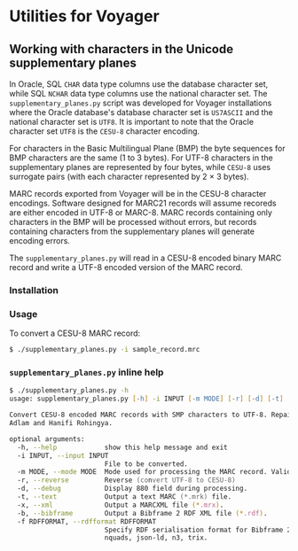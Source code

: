 # Utilities for Voyager

## Working with characters in the Unicode supplementary planes

In Oracle, SQL `CHAR` data type columns use the database character set, while SQL `NCHAR` data type columns use the national character set. The `supplementary_planes.py` script was developed for Voyager installations where the Oracle database's database character set is `US7ASCII` and the national character set is `UTF8`. It is important to note that the Oracle character set `UTF8` is the `CESU-8` character encoding.

For characters in the Basic Multilingual Plane (BMP) the byte sequences for BMP characters are the same (1 to 3 bytes). For UTF-8 characters in the supplementary planes are represented by four bytes, while `CESU-8` uses surrogate pairs (with each character represented by 2 × 3 bytes).

MARC records exported from Voyager will be in the CESU-8 character encodings. Software designed for MARC21 records will assume recoreds are either encoded in UTF-8 or MARC-8. MARC records containing only characters in the BMP will be processed without errors, but records containing characters from the supplementary planes will generate encoding errors.

The `supplementary_planes.py` will read in a CESU-8 encoded binary MARC record and write a UTF-8 encoded version of the MARC record.

### Installation

### Usage

To convert a CESU-8 MARC record:

```sh
$ ./supplementary_planes.py -i sample_record.mrc
```
### `supplementary_planes.py` inline help

```zsh
$ ./supplementary_planes.py -h
usage: supplementary_planes.py [-h] -i INPUT [-m MODE] [-r] [-d] [-t] [-x] [-b] [-f RDFFORMAT]

Convert CESU-8 encoded MARC records with SMP characters to UTF-8. Repair and convert MARC-8 records with
Adlam and Hanifi Rohingya.

optional arguments:
  -h, --help            show this help message and exit
  -i INPUT, --input INPUT
                        File to be converted.
  -m MODE, --mode MODE  Mode used for processing the MARC record. Valid values: cesu-8, marc-8
  -r, --reverse         Reverse (convert UTF-8 to CESU-8)
  -d, --debug           Display 880 field during processing.
  -t, --text            Output a text MARC (*.mrk) file.
  -x, --xml             Output a MARCXML file (*.mrx).
  -b, --bibframe        Output a Bibframe 2 RDF XML file (*.rdf).
  -f RDFFORMAT, --rdfformat RDFFORMAT
                        Specify RDF serialisation format for Bibframe 2 file. Valid values: turtle, nt,
                        nquads, json-ld, n3, trix.
````